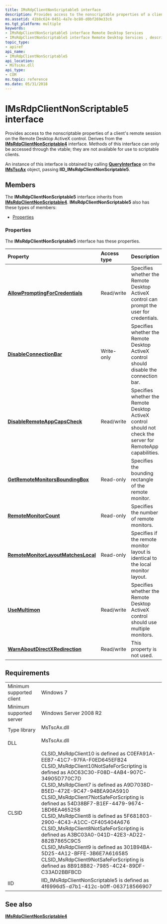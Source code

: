 ```yaml
---
title: IMsRdpClientNonScriptable5 interface
description: Provides access to the nonscriptable properties of a client's remote session on the Remote Desktop ActiveX control. Derives from the IMsRdpClientNonScriptable4 interface.
ms.assetid: 41b8c624-0451-4a7e-bc80-d0bf269e33c6
ms.tgt_platform: multiple
keywords:
- IMsRdpClientNonScriptable5 interface Remote Desktop Services
- IMsRdpClientNonScriptable5 interface Remote Desktop Services , described
topic_type:
- apiref
api_name:
- IMsRdpClientNonScriptable5
api_location:
- MsTscAx.dll
api_type:
- COM
ms.topic: reference
ms.date: 05/31/2018
---
```


# IMsRdpClientNonScriptable5 interface

Provides access to the nonscriptable properties of a client's remote session on the Remote Desktop ActiveX control. Derives from the [**IMsRdpClientNonScriptable4**](imsrdpclientnonscriptable4.md) interface. Methods of this interface can only be accessed through the vtable; they are not available for use to scriptable clients.

An instance of this interface is obtained by calling [**QueryInterface**](https://docs.microsoft.com/windows/desktop/api/unknwn/nf-unknwn-iunknown-queryinterface(q)) on the [**IMsTscAx**](imstscax-interface.md) object, passing **IID\_IMsRdpClientNonScriptable5**.

## Members

The **IMsRdpClientNonScriptable5** interface inherits from [**IMsRdpClientNonScriptable4**](imsrdpclientnonscriptable4.md). **IMsRdpClientNonScriptable5** also has these types of members:

-   [Properties](#properties)

### Properties

The **IMsRdpClientNonScriptable5** interface has these properties.



| Property                                                                                                         | Access type           | Description                                                                                                             |
|:-----------------------------------------------------------------------------------------------------------------|:----------------------|:------------------------------------------------------------------------------------------------------------------------|
| [**AllowPromptingForCredentials**](imsrdpclientnonscriptable5-allowpromptingforcredentials.md)<br/>       | Read/write<br/> | Specifies whether the Remote Desktop ActiveX control can prompt the user for credentials.<br/>                    |
| [**DisableConnectionBar**](imsrdpclientnonscriptable5-disableconnectionbar.md)<br/>                       | Write-only<br/> | Specifies whether the Remote Desktop ActiveX control should disable the connection bar.<br/>                      |
| [**DisableRemoteAppCapsCheck**](imsrdpclientnonscriptable5-disableremoteappcapscheck.md)<br/>             | Read/write<br/> | Specifies whether the Remote Desktop ActiveX control should not check the server for RemoteApp capabilities.<br/> |
| [**GetRemoteMonitorsBoundingBox**](imsrdpclientnonscriptable5-getremotemonitorsboundingbox.md)<br/>       | Read-only<br/>  | Specifies the bounding rectangle of the remote monitor.<br/>                                                      |
| [**RemoteMonitorCount**](imsrdpclientnonscriptable5-remotemonitorcount.md)<br/>                           | Read-only<br/>  | Specifies the number of remote monitors.<br/>                                                                     |
| [**RemoteMonitorLayoutMatchesLocal**](imsrdpclientnonscriptable5-remotemonitorlayoutmatcheslocal.md)<br/> | Read-only<br/>  | Specifies if the remote monitor layout is identical to the local monitor layout.<br/>                             |
| [**UseMultimon**](imsrdpclientnonscriptable5-usemultimon.md)<br/>                                         | Read/write<br/> | Specifies whether the Remote Desktop ActiveX control should use multiple monitors.<br/>                           |
| [**WarnAboutDirectXRedirection**](imsrdpclientnonscriptable5-warnaboutdirectxredirection.md)<br/>         | Read/write<br/> | This property is not used.<br/>                                                                                   |



 

## Requirements



|                                     |                                                                                                                                                                                                                                                                                                                                                                                                                                                                                                                                                                                                                                                                                                                                                               |
|-------------------------------------|---------------------------------------------------------------------------------------------------------------------------------------------------------------------------------------------------------------------------------------------------------------------------------------------------------------------------------------------------------------------------------------------------------------------------------------------------------------------------------------------------------------------------------------------------------------------------------------------------------------------------------------------------------------------------------------------------------------------------------------------------------------|
| Minimum supported client<br/> | Windows 7<br/>                                                                                                                                                                                                                                                                                                                                                                                                                                                                                                                                                                                                                                                                                                                                          |
| Minimum supported server<br/> | Windows Server 2008 R2<br/>                                                                                                                                                                                                                                                                                                                                                                                                                                                                                                                                                                                                                                                                                                                             |
| Type library<br/>             | <dl> <dt>MsTscAx.dll</dt> </dl>                                                                                                                                                                                                                                                                                                                                                                                                                                                                                                                                                                                                                                                                        |
| DLL<br/>                      | <dl> <dt>MsTscAx.dll</dt> </dl>                                                                                                                                                                                                                                                                                                                                                                                                                                                                                                                                                                                                                                                                        |
| CLSID<br/>                    | CLSID\_MsRdpClient10 is defined as C0EFA91A-EEB7-41C7-97FA-F0ED645EFB24<br/> CLSID\_MsRdpClient10NotSafeForScripting is defined as A0C63C30-F08D-4AB4-907C-34905D770C7D<br/> CLSID\_MsRdpClient7 is defined as A9D7038D-B5ED-472E-9C47-94BEA90A5910<br/> CLSID\_MsRdpClient7NotSafeForScripting is defined as 54D38BF7-B1EF-4479-9674-1BD6EA465258<br/> CLSID\_MsRdpClient8 is defined as 5F681803-2900-4C43-A1CC-CF405404A676<br/> CLSID\_MsRdpClient8NotSafeForScripting is defined as A3BC03A0-041D-42E3-AD22-882B7865C9C5<br/> CLSID\_MsRdpClient9 is defined as 301B94BA-5D25-4A12-BFFE-3B6E7A616585<br/> CLSID\_MsRdpClient9NotSafeForScripting is defined as 8B918B82-7985-4C24-89DF-C33AD2BBFBCD<br/> |
| IID<br/>                      | IID\_IMsRdpClientNonScriptable5 is defined as 4f6996d5-d7b1-412c-b0ff-063718566907<br/>                                                                                                                                                                                                                                                                                                                                                                                                                                                                                                                                                                                                                                                                 |



## See also

<dl> <dt>

[**IMsRdpClientNonScriptable4**](imsrdpclientnonscriptable4.md)
</dt> </dl>

 

 





